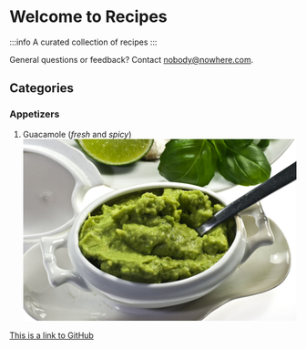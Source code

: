 # Welcome to Recipes

:::info
A curated collection of recipes
:::


General questions or feedback? Contact [nobody@nowhere.com](mailto:nobody@nowhere.com).


## Categories
### Appetizers
1. Guacamole (_fresh_ and *spicy*)
![picture of guacamole](guac.jpg)

[This is a link to GitHub](https://github.com)
